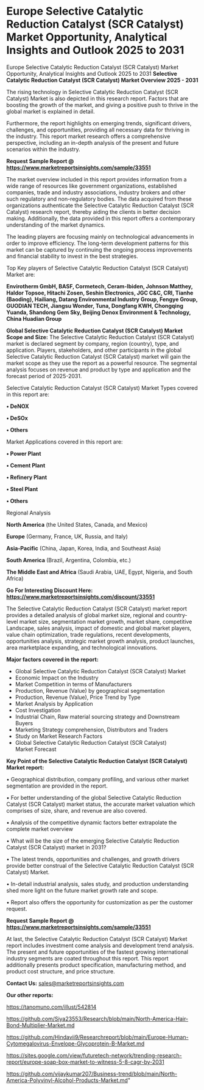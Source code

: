 # Europe Selective Catalytic Reduction Catalyst (SCR Catalyst) Market Opportunity, Analytical Insights and Outlook 2025 to 2031
Europe Selective Catalytic Reduction Catalyst (SCR Catalyst) Market Opportunity, Analytical Insights and Outlook 2025 to 2031
<Strong> Selective Catalytic Reduction Catalyst (SCR Catalyst) Market Overview 2025 - 2031</strong>

The rising technology in Selective Catalytic Reduction Catalyst (SCR Catalyst) Market is also depicted in this research report. Factors that are boosting the growth of the market, and giving a positive push to thrive in the global market is explained in detail.

Furthermore, the report highlights on emerging trends, significant drivers, challenges, and opportunities, providing all necessary data for thriving in the industry. This report market research offers a comprehensive perspective, including an in-depth analysis of the present and future scenarios within the industry.

<strong>Request Sample Report @ <a href=https://www.marketreportsinsights.com/sample/33551>https://www.marketreportsinsights.com/sample/33551</a></strong>

The market overview included in this report provides information from a wide range of resources like government organizations, established companies, trade and industry associations, industry brokers and other such regulatory and non-regulatory bodies. The data acquired from these organizations authenticate the Selective Catalytic Reduction Catalyst (SCR Catalyst) research report, thereby aiding the clients in better decision making. Additionally, the data provided in this report offers a contemporary understanding of the market dynamics.

The leading players are focusing mainly on technological advancements in order to improve efficiency. The long-term development patterns for this market can be captured by continuing the ongoing process improvements and financial stability to invest in the best strategies.

Top Key players of Selective Catalytic Reduction Catalyst (SCR Catalyst) Market are:

<strong>Envirotherm GmbH, BASF, Cormetech, Ceram-Ibiden, Johnson Matthey, Haldor Topsoe, Hitachi Zosen, Seshin Electronics, JGC C&C, CRI, Tianhe (Baoding), Hailiang, Datang Environmental Industry Group, Fengye Group, GUODIAN TECH, Jiangsu Wonder, Tuna, Dongfang KWH, Chongqing Yuanda, Shandong Gem Sky, Beijing Denox Environment & Technology, China Huadian Group</strong>

<strong><b>Global Selective Catalytic Reduction Catalyst (SCR Catalyst) Market Scope and Size:</b></strong>
The Selective Catalytic Reduction Catalyst (SCR Catalyst) market is declared segment by company, region (country), type, and application. Players, stakeholders, and other participants in the global Selective Catalytic Reduction Catalyst (SCR Catalyst) market will gain the market scope as they use the report as a powerful resource. The segmental analysis focuses on revenue and product by type and application and the forecast period of 2025-2031.

Selective Catalytic Reduction Catalyst (SCR Catalyst) Market Types covered in this report are:

<strong>•  DeNOX

•  DeSOx

•  Others</strong>

Market Applications covered in this report are:

<strong>•  Power Plant

•  Cement Plant

•  Refinery Plant

•  Steel Plant

•  Others</strong> 

Regional Analysis

<strong>North America</strong> (the United States, Canada, and Mexico)

<strong>Europe</strong> (Germany, France, UK, Russia, and Italy)

<strong>Asia-Pacific</strong> (China, Japan, Korea, India, and Southeast Asia)

<strong>South America</strong> (Brazil, Argentina, Colombia, etc.)

<strong>The Middle East and Africa</strong> (Saudi Arabia, UAE, Egypt, Nigeria, and South Africa)

<strong>Go For Interesting Discount Here: <a href=https://www.marketreportsinsights.com/discount/33551>https://www.marketreportsinsights.com/discount/33551</a></strong>

The Selective Catalytic Reduction Catalyst (SCR Catalyst) market report provides a detailed analysis of global market size, regional and country-level market size, segmentation market growth, market share, competitive Landscape, sales analysis, impact of domestic and global market players, value chain optimization, trade regulations, recent developments, opportunities analysis, strategic market growth analysis, product launches, area marketplace expanding, and technological innovations.

<strong><b>Major factors covered in the report:</b></strong>
<ul>
  <li>Global Selective Catalytic Reduction Catalyst (SCR Catalyst) Market </li>
  <li>Economic Impact on the Industry</li>
  <li>Market Competition in terms of Manufacturers</li>
  <li>Production, Revenue (Value) by geographical segmentation</li>
  <li>Production, Revenue (Value), Price Trend by Type</li>
  <li>Market Analysis by Application</li>
  <li>Cost Investigation</li>
  <li>Industrial Chain, Raw material sourcing strategy and Downstream Buyers</li>
  <li>Marketing Strategy comprehension, Distributors and Traders</li>
  <li>Study on Market Research Factors</li>
  <li>Global Selective Catalytic Reduction Catalyst (SCR Catalyst) Market Forecast</li>
</ul>

<strong><b>Key Point of the Selective Catalytic Reduction Catalyst (SCR Catalyst) Market report:</b></strong>

• Geographical distribution, company profiling, and various other market segmentation are provided in the report.

• For better understanding of the global Selective Catalytic Reduction Catalyst (SCR Catalyst) market status, the accurate market valuation which comprises of size, share, and revenue are also covered.

• Analysis of the competitive dynamic factors better extrapolate the complete market overview

• What will be the size of the emerging Selective Catalytic Reduction Catalyst (SCR Catalyst) market in 2031?

• The latest trends, opportunities and challenges, and growth drivers provide better construal of the Selective Catalytic Reduction Catalyst (SCR Catalyst) Market.

• In-detail industrial analysis, sales study, and production understanding shed more light on the future market growth rate and scope.

• Report also offers the opportunity for customization as per the customer request.

<strong>Request Sample Report @ <a href=https://www.marketreportsinsights.com/sample/33551>https://www.marketreportsinsights.com/sample/33551</a></strong>

At last, the Selective Catalytic Reduction Catalyst (SCR Catalyst) Market report includes investment come analysis and development trend analysis. The present and future opportunities of the fastest growing international industry segments are coated throughout this report. This report additionally presents product specification, manufacturing method, and product cost structure, and price structure.

<strong>Contact Us:</strong>
sales@marketreportsinsights.com

<strong>Our other reports:</strong>

<a href=https://tanomuno.com/illust/542814>https://tanomuno.com/illust/542814</a>

<a href=https://github.com/Siya23553/Research/blob/main/North-America-Hair-Bond-Multiplier-Market.md>https://github.com/Siya23553/Research/blob/main/North-America-Hair-Bond-Multiplier-Market.md</a>

<a href=https://github.com/Hindavii9/Researchreport/blob/main/Europe-Human-Cytomegalovirus-Envelope-Glycoprotein-B-Market.md>https://github.com/Hindavii9/Researchreport/blob/main/Europe-Human-Cytomegalovirus-Envelope-Glycoprotein-B-Market.md</a>

<a href=https://sites.google.com/view/futuretech-network/trending-research-report/europe-soap-box-market-to-witness-5-8-cagr-by-2031>https://sites.google.com/view/futuretech-network/trending-research-report/europe-soap-box-market-to-witness-5-8-cagr-by-2031</a>

<a href=https://github.com/vijaykumar207/Business-trend/blob/main/North-America-Polyvinyl-Alcohol-Products-Market.md>https://github.com/vijaykumar207/Business-trend/blob/main/North-America-Polyvinyl-Alcohol-Products-Market.md</a>"
